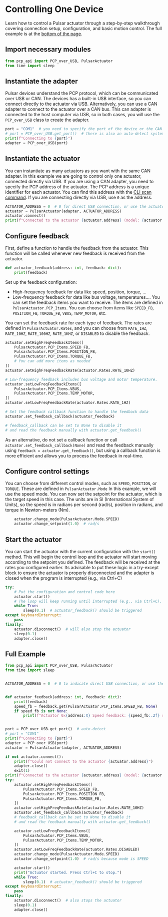 # Controlling One Device

Learn how to control a Pulsar actuator through a step-by-step walkthrough covering connection setup, configuration, and basic motion control.
The full example is at the [bottom of the page](#full-example).

## Import necessary modules

```py
from pcp_api import PCP_over_USB, PulsarActuator
from time import sleep
```
## Instantiate the adapter

Pulsar devices understand the PCP protocol, which can be communicated over USB or CAN. The devices has a built-in USB interface, so you can connect directly to the actuator via USB. Alternatively, you can use a CAN adapter to connect to the actuator over a CAN bus. This can adapter is connected to the host computer via USB, so in both cases, you will use the `PCP_over_USB` class to create the adapter.

```py
port = "COM1"  # you need to specify the port of the device or the CAN adapter
# port = PCP_over_USB.get_port()  # there is also an auto-detect system that will find the first available port
print(f"Connecting to {port}")
adapter = PCP_over_USB(port)
```

## Instantiate the actuator

You can instantiate as many actuators as you want with the same CAN adapter. In this example we are going to control only one actuator, connected directly via USB. If you are using a CAN adapter, you need to specify the PCP address of the actuator. The PCP address is a unique identifier for each actuator. You can find this address with the  [CLI scan command](../cli.md#scan-for-devices). If you are connecting directly via USB, use `0` as the address.

```py
ACTUATOR_ADDRESS = 0  # 0 for direct USB connection, or use the actuator address if using CAN adapter
actuator = PulsarActuator(adapter, ACTUATOR_ADDRESS)
actuator.connect()
print(f"Connected to the actuator {actuator.address} (model: {actuator.model}, firmware: {actuator.firmware_version})")
```

## Configure feedback

First, define a function to handle the feedback from the actuator. This function will be called whenever new feedback is received from the actuator.

```py
def actuator_feedback(address: int, feedback: dict):
    print(feedback)
```

Set up the feedback configuration:

* High-frequency feedback for data like speed, position, torque, ...
* Low-frequency feedback for data like bus voltage, temperatures....
You can set the feedback items you want to receive. The items are defined in `PulsarActuator.PCP_Items`. You can choose from items like `SPEED_FB`, `POSITION_FB`, `TORQUE_FB`, `VBUS`, `TEMP_MOTOR`, etc.

You can set the feedback rate for each type of feedback. The rates are defined in `PulsarActuator.Rates`, and you can choose from `RATE_1HZ`, `RATE_10HZ`, `RATE_100HZ`, `RATE_1KHZ`, or `DISABLED` to disable the feedback.

```py title="Configure feedback and control settings"
actuator.setHighFreqFeedbackItems([
    PulsarActuator.PCP_Items.SPEED_FB,
    PulsarActuator.PCP_Items.POSITION_FB,
    PulsarActuator.PCP_Items.TORQUE_FB,
    # You can add more items as needed
])
actuator.setHighFreqFeedbackRate(actuator.Rates.RATE_10HZ)

# Low-frequency feedback includes bus voltage and motor temperature.
actuator.setLowFreqFeedbackItems([
    PulsarActuator.PCP_Items.VBUS,
    PulsarActuator.PCP_Items.TEMP_MOTOR,
])
actuator.setLowFreqFeedbackRate(actuator.Rates.RATE_1HZ)

# Set the feedback callback function to handle the feedback data
actuator.set_feedback_callback(actuator_feedback)

# feedback_callback can be set to None to disable it
# and read the feedback manually with actuator.get_feedback()
```

As an alternative, do not set a callback function or call `actuator.set_feedback_callback(None)` and read the feedback manually using `feedback = actuator.get_feedback()`, but using a callback function is more efficient and allows you to process the feedback in real-time.


## Configure control settings

You can choose from different control modes, such as `SPEED`, `POSITION`, or `TORQUE`. These are defined in `PulsarActuator.Mode` In this example, we will use the speed mode. You can now set the setpoint for the actuator, which is the target speed in this case. The units are in SI (International System of Units), so the speed is in radians per second (rad/s), position in radians, and torque in Newton-meters (Nm).

```py title="Configure control settings"
    actuator.change_mode(PulsarActuator.Mode.SPEED)
    actuator.change_setpoint(1.0)  # rad/s
```


## Start the actuator

You can start the actuator with the current configuration with the `start()` method. This will begin the control loop and the actuator will start moving according to the setpoint you defined. The feedback will be received at the rates you configured earlier.
Its advisable to put these logic in a try-except block to ensure the actuator is properly disconnected and the adapter is closed when the program is interrupted (e.g., via Ctrl+C)

```py title="Shutdown"
try:
    # Put the configuration and control code here
    actuator.start()
    # The loop will keep running until interrupted (e.g., via Ctrl+C).
    while True:
        sleep(0.1)  # actuator_feedback() should be triggered
except KeyboardInterrupt:
    pass
finally:
    actuator.disconnect()  # will also stop the actuator
    sleep(0.1)
    adapter.close()
```

## Full Example

```py title="Full code" linenums="1"
from pcp_api import PCP_over_USB, PulsarActuator
from time import sleep


ACTUATOR_ADDRESS = 0  # 0 to indicate direct USB connection, or use the PCP address if using CAN adapter


def actuator_feedback(address: int, feedback: dict):
    print(feedback)
    speed_fb = feedback.get(PulsarActuator.PCP_Items.SPEED_FB, None)
    if speed_fb is not None:
        print(f"Actuator 0x{address:X} Speed feedback: {speed_fb:.2f} rad/s")


port = PCP_over_USB.get_port()  # auto-detect
# port = "COM1"
print(f"Connecting to {port}")
adapter = PCP_over_USB(port)
actuator = PulsarActuator(adapter, ACTUATOR_ADDRESS)

if not actuator.connect():
    print(f"Could not connect to the actuator {actuator.address}")
    adapter.close()
    exit(1)
print(f"Connected to the actuator {actuator.address} (model: {actuator.model}, firmware: {actuator.firmware_version})")
try:
    actuator.setHighFreqFeedbackItems([
        PulsarActuator.PCP_Items.SPEED_FB,
        PulsarActuator.PCP_Items.POSITION_FB,
        PulsarActuator.PCP_Items.TORQUE_FB,
    ])
    actuator.setHighFreqFeedbackRate(actuator.Rates.RATE_10HZ)
    actuator.set_feedback_callback(actuator_feedback)
    # feedback_callback can be set to None to disable it
    # and read the feedback manually with actuator.get_feedback()

    actuator.setLowFreqFeedbackItems([
        PulsarActuator.PCP_Items.VBUS,
        PulsarActuator.PCP_Items.TEMP_MOTOR,
    ])
    actuator.setLowFreqFeedbackRate(actuator.Rates.DISABLED)
    actuator.change_mode(PulsarActuator.Mode.SPEED)
    actuator.change_setpoint(1.0)  # rad/s because mode is SPEED

    actuator.start()
    print("Actuator started. Press Ctrl+C to stop.")
    while True:
        sleep(0.1)  # actuator_feedback() should be triggered
except KeyboardInterrupt:
    pass
finally:
    actuator.disconnect()  # also stops the actuator
    sleep(0.1)
    adapter.close()
```
